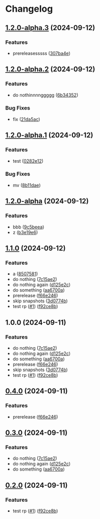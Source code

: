 # Changelog

## [1.2.0-alpha.3](https://github.com/kevcube/java-test/compare/kevin-test-v1.2.0-alpha.2...kevin-test-v1.2.0-alpha.3) (2024-09-12)


### Features

* prereleasesssss ([307ba4e](https://github.com/kevcube/java-test/commit/307ba4e6ac1028fe83fd31c882c4566480b95c95))

## [1.2.0-alpha.2](https://github.com/kevcube/java-test/compare/kevin-test-v1.2.0-alpha.1...kevin-test-v1.2.0-alpha.2) (2024-09-12)


### Features

* do nothinnnnggggg ([6b34352](https://github.com/kevcube/java-test/commit/6b34352eb5fdd2871fe422b35a4b0c67bc16884a))


### Bug Fixes

* fix ([21da5ac](https://github.com/kevcube/java-test/commit/21da5aca2185ebc03fc4dfab4ba33797181f1006))

## [1.2.0-alpha.1](https://github.com/kevcube/java-test/compare/kevin-test-v1.2.0-alpha...kevin-test-v1.2.0-alpha.1) (2024-09-12)


### Features

* test ([0282e12](https://github.com/kevcube/java-test/commit/0282e1286789f38794a203ee9767371faeb13bdc))


### Bug Fixes

* mv ([8b11dae](https://github.com/kevcube/java-test/commit/8b11dae9126b73ea4bfcf4d68d92024e687d2845))

## [1.2.0-alpha](https://github.com/kevcube/java-test/compare/kevin-test-v1.1.0...kevin-test-v1.2.0-alpha) (2024-09-12)


### Features

* bbb ([9c5beea](https://github.com/kevcube/java-test/commit/9c5beea5b5d7ebf68abe9fb1dd566ce5d17ab05e))
* z ([b3e19e6](https://github.com/kevcube/java-test/commit/b3e19e6d50f62b9b0d4bc73b42725f3a5bf1cc58))

## [1.1.0](https://github.com/kevcube/java-test/compare/kevin-test-v1.0.0...kevin-test-v1.1.0) (2024-09-12)


### Features

* a ([8507581](https://github.com/kevcube/java-test/commit/85075812d4da3c9ba904aeaf86fad5d16d8b7443))
* do nothing ([7c15ae2](https://github.com/kevcube/java-test/commit/7c15ae28a696765f190d6a1bcdbd2533d9fda7b1))
* do nothing again ([d125e2c](https://github.com/kevcube/java-test/commit/d125e2c848cb6e9c6e0adeb49c361c2fc6971c07))
* do something ([aa6700a](https://github.com/kevcube/java-test/commit/aa6700ac46031168331ee0c6177151e642f90c75))
* prerelease ([f66e246](https://github.com/kevcube/java-test/commit/f66e2467d935cb54228f09af148d4b4a246c422e))
* skip snapshots ([3d0774b](https://github.com/kevcube/java-test/commit/3d0774b15d50417a2a7647aaf0e42c5cb43d90de))
* test rp ([#1](https://github.com/kevcube/java-test/issues/1)) ([f92ce8b](https://github.com/kevcube/java-test/commit/f92ce8b4036903704de4a9e9505b54e35f0bcdfc))

## 1.0.0 (2024-09-11)


### Features

* do nothing ([7c15ae2](https://github.com/kevcube/java-test/commit/7c15ae28a696765f190d6a1bcdbd2533d9fda7b1))
* do nothing again ([d125e2c](https://github.com/kevcube/java-test/commit/d125e2c848cb6e9c6e0adeb49c361c2fc6971c07))
* do something ([aa6700a](https://github.com/kevcube/java-test/commit/aa6700ac46031168331ee0c6177151e642f90c75))
* prerelease ([f66e246](https://github.com/kevcube/java-test/commit/f66e2467d935cb54228f09af148d4b4a246c422e))
* skip snapshots ([3d0774b](https://github.com/kevcube/java-test/commit/3d0774b15d50417a2a7647aaf0e42c5cb43d90de))
* test rp ([#1](https://github.com/kevcube/java-test/issues/1)) ([f92ce8b](https://github.com/kevcube/java-test/commit/f92ce8b4036903704de4a9e9505b54e35f0bcdfc))

## [0.4.0](https://github.com/kevcube/java-test/compare/kevin-test-v0.3.0...kevin-test-v0.4.0) (2024-09-11)


### Features

* prerelease ([f66e246](https://github.com/kevcube/java-test/commit/f66e2467d935cb54228f09af148d4b4a246c422e))

## [0.3.0](https://github.com/kevcube/java-test/compare/kevin-test-v0.2.0...kevin-test-v0.3.0) (2024-09-11)


### Features

* do nothing ([7c15ae2](https://github.com/kevcube/java-test/commit/7c15ae28a696765f190d6a1bcdbd2533d9fda7b1))
* do nothing again ([d125e2c](https://github.com/kevcube/java-test/commit/d125e2c848cb6e9c6e0adeb49c361c2fc6971c07))
* do something ([aa6700a](https://github.com/kevcube/java-test/commit/aa6700ac46031168331ee0c6177151e642f90c75))

## [0.2.0](https://github.com/kevcube/java-test/compare/kevin-test-v0.1.0...kevin-test-v0.2.0) (2024-09-11)


### Features

* test rp ([#1](https://github.com/kevcube/java-test/issues/1)) ([f92ce8b](https://github.com/kevcube/java-test/commit/f92ce8b4036903704de4a9e9505b54e35f0bcdfc))
